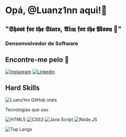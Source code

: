 <h1>Opá, @Luanz1nn aqui!🥷</h1>
<h2>"𝕾𝖍𝖔𝖔𝖙 𝖋𝖔𝖗 𝖙𝖍𝖊 𝕾𝖙𝖆𝖗𝖘, 𝕬𝖎𝖒 𝖋𝖔𝖗 𝖙𝖍𝖊 𝕸𝖔𝖔𝖓 🌙"</h2>
<h3>Densenvolvedor de Software</h3>

<h2>Encontre-me pelo 📌</h2>

[![Instagram](	https://img.shields.io/badge/Instagram-E4405F?style=for-the-badge&logo=instagram&logoColor=white)](https://www.instagram.com/luanz1nn/)
[![Linkedin](https://img.shields.io/badge/LinkedIn-0077B5?style=for-the-badge&logo=linkedin&logoColor=white)](https://www.linkedin.com/in/luan-william-9a126b224/)

<h2>Hard Skills </h2>

![Luanz1nn GitHub stats](https://github-readme-stats.vercel.app/api?username=Luanz1nn&show_icons=true&theme=radical)

<p>Tecnologias que uso</p>

![HTML5](https://img.shields.io/badge/HTML5-E34F26?style=for-the-badge&logo=html5&logoColor=white)
![CSS3](https://img.shields.io/badge/CSS3-1572B6?style=for-the-badge&logo=css3&logoColor=white)
![Java Script](https://img.shields.io/badge/JavaScript-323330?style=for-the-badge&logo=javascript&logoColor=F7DF1E)
![Node.JS](https://img.shields.io/badge/Node.js-43853D?style=for-the-badge&logo=node.js&logoColor=white)

![Top Langs](https://github-readme-stats.vercel.app/api/top-langs/?username=Luanz1nn&layout=compact)



